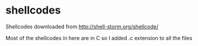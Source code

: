 # shellcodes

Shellcodes downloaded from http://shell-storm.org/shellcode/

Most of the shellcodes in here are in C so I added .c extension to all the files
